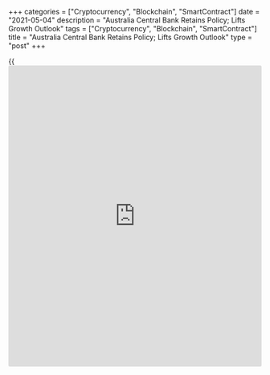 +++
categories = ["Cryptocurrency", "Blockchain", "SmartContract"]
date = "2021-05-04"
description = "Australia Central Bank Retains Policy; Lifts Growth Outlook"
tags = ["Cryptocurrency", "Blockchain", "SmartContract"]
title = "Australia Central Bank Retains Policy; Lifts Growth Outlook"
type = "post"
+++

{{<iframe id="large-banner" src="https://www.bounty.group/#slide=28.0" width="100%" height="600" scrolling="no" style="border: 0px solid rgb(216, 221, 230); border-radius: 3px;">}}

Australia's central bank kept its [policy](https://www.fintechee.com/policy/) stance unchanged as widely
expected, and said it will review the asset purchase programme at its
July meeting. The bank raised its growth projections and lowered the
unemployment rate forecast.

The [policy](https://www.fintechee.com/policy/) board of the Reserve Bank of Australia headed by Governor
Philip Lowe decided to leave its cash rate unchanged at a record low of
0.10 percent.

The central bank retained the target yield on the 3-year Australian
government bond at around 0.1 percent and also maintained the parameters
of the Term Funding Facility and the government bond purchase programme.

The bank said it is prepared to expand its asset purchase programme. The
decision on the yield target of bond purchases as well as on the further
extension of its bond purchase programme will be taken at its July
meeting, Lowe said in the statement.  
  
The bank repeated that it will not increase the cash rate until actual
inflation is sustainably within the 2 to 3 percent target range.

For this to occur, the labor market will need to be tight enough to
generate wages growth that is materially higher than it is currently,
the bank said. This is unlikely to be until 2024 at the earliest.

The governor said the Term Funding Facility which is set to expire in
June, will not be extended further.

Given the still subdued outlook for inflation, the RBA is expected to
extend its asset purchases by another A$100 billion in July, which would
mean that they run until end-January, Marcel Thieliant, an economist at
Capital Economics, said. The bank is to hike interest rates in late-2023
rather than wait until 2024.

The bank revised up its GDP growth forecast for 2021 to 4.75 percent
from 3.5 percent, while the forecast for 2022 was kept unchanged at 3.5
percent.

Inflation in underlying [terms](https://www.fintechee.com/terms/) is expected to be 1.5 percent in 2021 and
2 percent in mid 2023. In the short term, CPI inflation is expected to
rise temporarily to be above 3 percent in the June quarter because of
the reversal of some COVID-19-related price reductions.

The unemployment is seen at 5 percent by the end of this year, versus 6
percent projected in February. The rate is expected to fall to 4.5
percent at the end of 2022.

The RBA is scheduled to issue its quarterly economic forecasts on May 7.

Regarding housing market, the RBA said housing [markets][1] strengthened
further with prices rising in all major markets. Housing credit growth
picked up, with strong demand from owner-occupiers, especially first-
home buyers.

For comments and feedback [contact](https://www.playgroundfx.com/contact/): editorial@rtt[news](https://www.letsplayfx.com/blog/forex-news-website/).com

[Economic News][2]

 **What parts of the world are seeing the best (and worst) economic
performances lately? Click[here][3] to check out our [Econ Scorecard][3]
and find out! See up-to-the-moment [ranking](https://www.playgroundfx.com/blog/crypto-exchange-ranking/)s for the best and worst
performers in [GDP][4], [unemployment rate][5], [inflation][6] and much
more.**

   1. www.rtt[news](https://www.letsplayfx.com/blog/forex-news-website/).com/Content/Markets.aspx
   2. www.rtt[news](https://www.letsplayfx.com/blog/forex-news-website/).com/Content/EconomicNews.aspx
   3. www.rtt[news](https://www.letsplayfx.com/blog/forex-news-website/).com/economic-scorecard/world-rank/retail-sales/highest-performance.aspx
   4. www.rtt[news](https://www.letsplayfx.com/blog/forex-news-website/).com/economic-scorecard/world-rank/GDP/highest-performance.aspx
   5. www.rtt[news](https://www.letsplayfx.com/blog/forex-news-website/).com/economic-scorecard/world-rank/unemployment-rate/lowest-performance.aspx
   6. www.rtt[news](https://www.letsplayfx.com/blog/forex-news-website/).com/economic-scorecard/world-rank/CPI/highest-performance.aspx